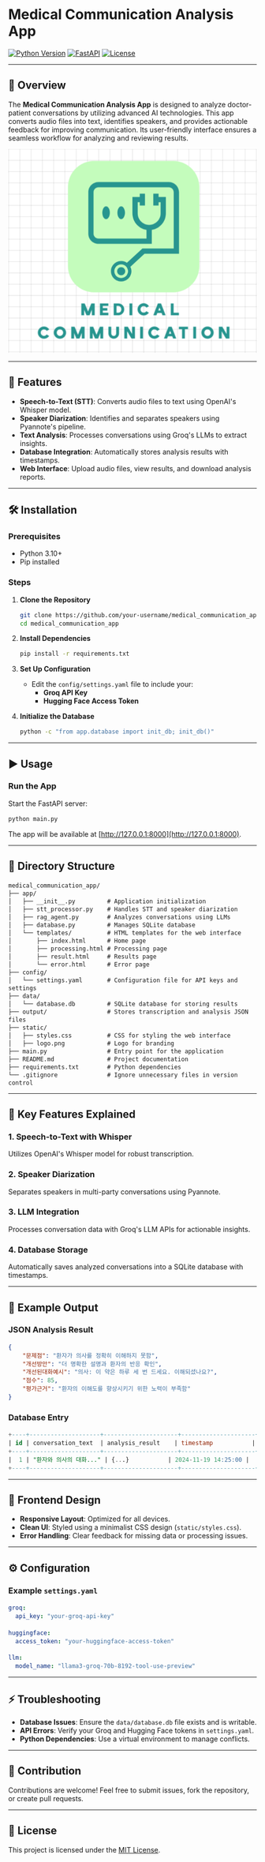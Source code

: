
# Medical Communication Analysis App

[![Python Version](https://img.shields.io/badge/python-3.10+-blue.svg)](https://www.python.org/downloads/)
[![FastAPI](https://img.shields.io/badge/FastAPI-0.95+-green.svg)](https://fastapi.tiangolo.com/)
[![License](https://img.shields.io/badge/license-MIT-green.svg)](LICENSE)

---

## 📖 Overview

The **Medical Communication Analysis App** is designed to analyze doctor-patient conversations by utilizing advanced AI technologies. This app converts audio files into text, identifies speakers, and provides actionable feedback for improving communication. Its user-friendly interface ensures a seamless workflow for analyzing and reviewing results.

![App Screenshot](medical_communication_app/static/logo.png)

---

## 🚀 Features

- **Speech-to-Text (STT)**: Converts audio files to text using OpenAI's Whisper model.
- **Speaker Diarization**: Identifies and separates speakers using Pyannote's pipeline.
- **Text Analysis**: Processes conversations using Groq's LLMs to extract insights.
- **Database Integration**: Automatically stores analysis results with timestamps.
- **Web Interface**: Upload audio files, view results, and download analysis reports.

---

## 🛠️ Installation

### Prerequisites

- Python 3.10+
- Pip installed

### Steps

1. **Clone the Repository**
   ```bash
   git clone https://github.com/your-username/medical_communication_app.git
   cd medical_communication_app
   ```

2. **Install Dependencies**
   ```bash
   pip install -r requirements.txt
   ```

3. **Set Up Configuration**
   - Edit the `config/settings.yaml` file to include your:
     - **Groq API Key**
     - **Hugging Face Access Token**

4. **Initialize the Database**
   ```bash
   python -c "from app.database import init_db; init_db()"
   ```

---

## ▶️ Usage

### Run the App

Start the FastAPI server:
```bash
python main.py
```

The app will be available at [http://127.0.0.1:8000](http://127.0.0.1:8000).

---

## 📁 Directory Structure

```plaintext
medical_communication_app/
├── app/
│   ├── __init__.py         # Application initialization
│   ├── stt_processor.py    # Handles STT and speaker diarization
│   ├── rag_agent.py        # Analyzes conversations using LLMs
│   ├── database.py         # Manages SQLite database
│   └── templates/          # HTML templates for the web interface
│       ├── index.html      # Home page
│       ├── processing.html # Processing page
│       ├── result.html     # Results page
│       └── error.html      # Error page
├── config/
│   └── settings.yaml       # Configuration file for API keys and settings
├── data/
│   └── database.db         # SQLite database for storing results
├── output/                 # Stores transcription and analysis JSON files
├── static/
│   ├── styles.css          # CSS for styling the web interface
│   ├── logo.png            # Logo for branding
├── main.py                 # Entry point for the application
├── README.md               # Project documentation
├── requirements.txt        # Python dependencies
└── .gitignore              # Ignore unnecessary files in version control
```

---

## 🌟 Key Features Explained

### 1. **Speech-to-Text with Whisper**
Utilizes OpenAI's Whisper model for robust transcription.

### 2. **Speaker Diarization**
Separates speakers in multi-party conversations using Pyannote.

### 3. **LLM Integration**
Processes conversation data with Groq's LLM APIs for actionable insights.

### 4. **Database Storage**
Automatically saves analyzed conversations into a SQLite database with timestamps.

---

## 🧪 Example Output

### JSON Analysis Result
```json
{
    "문제점": "환자가 의사를 정확히 이해하지 못함",
    "개선방안": "더 명확한 설명과 환자의 반응 확인",
    "개선된대화예시": "의사: 이 약은 하루 세 번 드세요. 이해되셨나요?",
    "점수": 85,
    "평가근거": "환자의 이해도를 향상시키기 위한 노력이 부족함"
}
```

### Database Entry
```sql
+----+--------------------+---------------------+---------------------+
| id | conversation_text  | analysis_result    | timestamp           |
+----+--------------------+---------------------+---------------------+
|  1 | "환자와 의사의 대화..." | {...}           | 2024-11-19 14:25:00 |
+----+--------------------+---------------------+---------------------+
```

---

## 🎨 Frontend Design

- **Responsive Layout**: Optimized for all devices.
- **Clean UI**: Styled using a minimalist CSS design (`static/styles.css`).
- **Error Handling**: Clear feedback for missing data or processing issues.

---

## ⚙️ Configuration

### Example `settings.yaml`
```yaml
groq:
  api_key: "your-groq-api-key"

huggingface:
  access_token: "your-huggingface-access-token"

llm:
  model_name: "llama3-groq-70b-8192-tool-use-preview"
```

---

## ⚡ Troubleshooting

- **Database Issues**: Ensure the `data/database.db` file exists and is writable.
- **API Errors**: Verify your Groq and Hugging Face tokens in `settings.yaml`.
- **Python Dependencies**: Use a virtual environment to manage conflicts.

---

## 🤝 Contribution

Contributions are welcome! Feel free to submit issues, fork the repository, or create pull requests.

---

## 📜 License

This project is licensed under the [MIT License](LICENSE).
